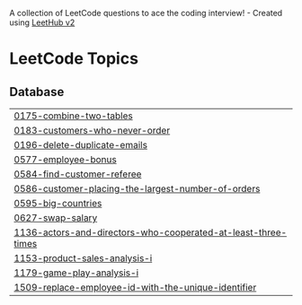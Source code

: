 A collection of LeetCode questions to ace the coding interview! - Created using [LeetHub v2](https://github.com/arunbhardwaj/LeetHub-2.0)
<!---LeetCode Topics Start-->
# LeetCode Topics
## Database
|  |
| ------- |
| [0175-combine-two-tables](https://github.com/kate-kozhych/Leet-Code/tree/master/0175-combine-two-tables) |
| [0183-customers-who-never-order](https://github.com/kate-kozhych/Leet-Code/tree/master/0183-customers-who-never-order) |
| [0196-delete-duplicate-emails](https://github.com/kate-kozhych/Leet-Code/tree/master/0196-delete-duplicate-emails) |
| [0577-employee-bonus](https://github.com/kate-kozhych/Leet-Code/tree/master/0577-employee-bonus) |
| [0584-find-customer-referee](https://github.com/kate-kozhych/Leet-Code/tree/master/0584-find-customer-referee) |
| [0586-customer-placing-the-largest-number-of-orders](https://github.com/kate-kozhych/Leet-Code/tree/master/0586-customer-placing-the-largest-number-of-orders) |
| [0595-big-countries](https://github.com/kate-kozhych/Leet-Code/tree/master/0595-big-countries) |
| [0627-swap-salary](https://github.com/kate-kozhych/Leet-Code/tree/master/0627-swap-salary) |
| [1136-actors-and-directors-who-cooperated-at-least-three-times](https://github.com/kate-kozhych/Leet-Code/tree/master/1136-actors-and-directors-who-cooperated-at-least-three-times) |
| [1153-product-sales-analysis-i](https://github.com/kate-kozhych/Leet-Code/tree/master/1153-product-sales-analysis-i) |
| [1179-game-play-analysis-i](https://github.com/kate-kozhych/Leet-Code/tree/master/1179-game-play-analysis-i) |
| [1509-replace-employee-id-with-the-unique-identifier](https://github.com/kate-kozhych/Leet-Code/tree/master/1509-replace-employee-id-with-the-unique-identifier) |
<!---LeetCode Topics End-->